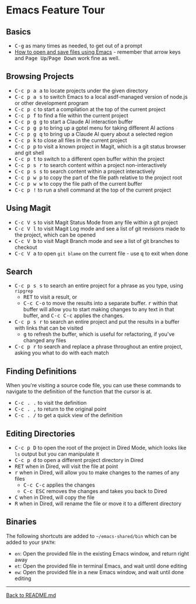 # Emacs Feature Tour

## Basics

* <kbd>C-g</kbd> as many times as needed, to get out of a prompt
* [How to open and save files using Emacs](http://mally.stanford.edu/~sr/computing/emacs.html) - remember that arrow keys and <kbd>Page Up</kbd>/<kbd>Page Down</kbd> work fine as well.

## Browsing Projects

* <kbd>C-c p a a</kbd> to locate projects under the given directory
* <kbd>C-c p a s</kbd> to switch Emacs to a local asdf-managed version of node.js or other development program
* <kbd>C-c p c</kbd> to start a compilation at the top of the current project
* <kbd>C-c p f</kbd> to find a file within the current project
* <kbd>C-c p g g</kbd> to start a Claude AI interaction buffer
* <kbd>C-c p g p</kbd> to bring up a gptel menu for taking different AI actions
* <kbd>C-c p g q</kbd> to bring up a Claude AI query about a selected region
* <kbd>C-c p k</kbd> to close all files in the current project
* <kbd>C-c p p</kbd> to visit a known project in Magit, which is a git status browser and git shell
* <kbd>C-c p t</kbd> to switch to a different open buffer within the project
* <kbd>C-c p s r</kbd> to search content within a project non-interactively
* <kbd>C-c p s s</kbd> to search content within a project interactively
* <kbd>C-c p w p</kbd> to copy the part of the file path relative to the project root
* <kbd>C-c p w w</kbd> to copy the file path of the current buffer
* <kbd>C-c p !</kbd> to run a shell command at the top of the current project

## Using Magit

* <kbd>C-c V s</kbd> to visit Magit Status Mode from any file within a git project
* <kbd>C-c V l</kbd> to visit Magit Log mode and see a list of git revisions made to the project, which can be opened
* <kbd>C-c V b</kbd> to visit Magit Branch mode and see a list of git branches to checkout
* <kbd>C-c V a</kbd> to open `git blame` on the current file - use <kbd>q</kbd> to exit when done

## Search

* <kbd>C-c p s s</kbd> to search an entire project for a phrase as you type, using `ripgrep`
  * <kbd>RET</kbd> to visit a result, or
  * <kbd>C-c C-o</kbd> to move the results into a separate buffer. <kbd>r</kbd> within that buffer will allow you to start making changes to any text in that buffer, and <kbd>C-c C-c</kbd> applies the changes.
* <kbd>C-c p s r</kbd> to search an entire project and put the results in a buffer with links that can be visited
  * <kbd>g</kbd> to refresh the buffer, which is useful for refactoring, if you've changed any files
* <kbd>C-c p r</kbd> to search and replace a phrase throughout an entire project, asking you what to do with each match

## Finding Definitions

When you're visiting a source code file, you can use these commands to navigate to the definition of the function that
the cursor is at.

* <kbd>C-c . .</kbd> to visit the definition
* <kbd>C-c . ,</kbd> to return to the original point
* <kbd>C-c . /</kbd> to get a quick view of the definition

## Editing Directories

* <kbd>C-c p D</kbd> to open the root of the project in Dired Mode, which looks like `ls` output but you can manipulate it
* <kbd>C-c p d</kbd> to open a different project directory in Dired
* <kbd>RET</kbd> when in Dired, will visit the file at point
* <kbd>r</kbd> when in Dired, will allow you to make changes to the names of any files
  * <kbd>C-c C-c</kbd> applies the changes
  * <kbd>C-c ESC</kbd> removes the changes and takes you back to Dired
* <kbd>C</kbd> when in Dired, will copy the file
* <kbd>R</kbd> when in Dired, will rename the file or move it to a different directory

## Binaries

The following shortcuts are added to `~/emacs-shared/bin` which can be added to your `$PATH`:

* `en`: Open the provided file in the existing Emacs window, and return right away
* `et`: Open the provided file in terminal Emacs, and wait until done editing
* `ew`: Open the provided file in a new Emacs window, and wait until done editing

---

[Back to README.md](../README.md#documentation)
